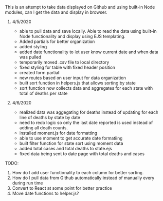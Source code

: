 This is an attempt to take data displayed on Github and using built-in Node modules, can I 
get the data and display in browser.


1) 4/5/2020 
    - able to pull data and save locally. Able to read the data using built-in Node functionality and display using EJS templating. 
    - Added partials for better organization
    - added styling
    - added date functionality to let user know current date and when data was pulled
    - temporarily moved .csv file to local directory
    - fixed styling for table with fixed header position
    - created form partial
    - new routes based on user input for data organization
    - built sort function in helpers.js that allows sorting by state
    - sort function now collects data and aggregates for each state with total of deaths per state

1) 4/6/2020
    - realized data was aggegating for deaths instead of updating for each line of deaths by state by date
    - need to redo logic so only the last date reported is used instead of adding all death counts.
    - installed moment.js for date formatting
    - able to use moment to get accurate date formatiing
    - built filter function for state sort using moment data
    - added total cases and total deaths to state.ejs
    - fixed data being sent to date page with total deaths and cases

TODO:

1) How do I add user functionality to each column for better sorting.
1) How do I pull data from Github automatically instead of manually every during run time
1) Convert to React at some point for better practice
1) Move date functions to helper.js?
